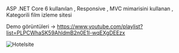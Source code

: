 ASP .NET Core 6 kullanılan , Responsive , MVC mimarisini kullanan , Kategorili film izleme sitesi

Demo görüntüleri -> https://www.youtube.com/playlist?list=PLPCWhaSK59AhldmB2n0E1l-wqEXgDEEzx

![Hotelsite](https://github.com/Burakyilmam/KategoriliFilmSitesi/assets/61635780/fb74ee7a-0100-4405-b78b-22ef519e19d5)
